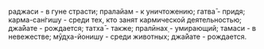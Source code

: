 раджаси - в гуне страсти; пралайам - к уничтожению; гатва̄ - придя; карма-сан̇гишу - среди тех, кто занят кармической деятельностью; джа̄йате - рождается; татха̄ - также; пралӣнах̣ - умирающий; тамаси - в невежестве; мӯд̣ха-йонишу - среди животных; джа̄йате - рождается.